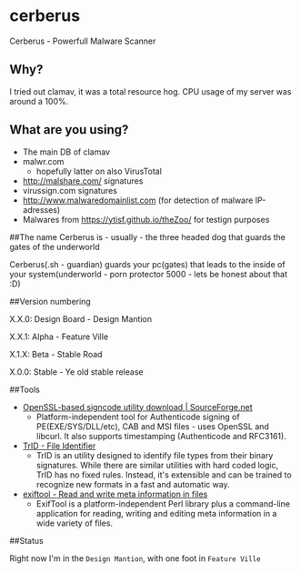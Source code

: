 # cerberus
Cerberus - Powerfull Malware Scanner

## Why?

I tried out clamav, it was a total resource hog. CPU usage of my server was around a 100%.

## What are you using?
 
 - The main DB of clamav
 - malwr.com 
   - hopefully latter on also VirusTotal
 - http://malshare.com/ signatures
 - virussign.com signatures
 - http://www.malwaredomainlist.com (for detection of malware IP-adresses)
 - Malwares from https://ytisf.github.io/theZoo/ for testign purposes
 
##The name
Cerberus is - usually - the three headed dog that guards the gates of the underworld

Cerberus(.sh - guardian) guards your pc(gates) that leads to the inside of your system(underworld - porn protector 5000 - lets be honest about that :D)

##Version numbering

X.X.0: Design Board	  - Design Mantion

X.X.1: Alpha			       - Feature Ville

X.1.X: Beta			        - Stable Road

X.0.0: Stable			      - Ye old stable release

##Tools

 - [OpenSSL-based signcode utility download | SourceForge.net](https://sourceforge.net/projects/osslsigncode/)
   - Platform-independent tool for Authenticode signing of PE(EXE/SYS/DLL/etc), CAB and MSI files - uses OpenSSL and libcurl. It also supports timestamping (Authenticode and RFC3161).
 - [TrID - File Identifier](http://mark0.net/soft-trid-e.html)
   -  TrID is an utility designed to identify file types from their binary signatures. While there are similar utilities with hard coded logic, TrID has no fixed rules. Instead, it's extensible and can be trained to recognize new formats in a fast and automatic way. 
 - [exiftool - Read and write meta information in files](http://www.sno.phy.queensu.ca/~phil/exiftool/)
   - ExifTool is a platform-independent Perl library plus a command-line application for reading, writing and editing meta information in a wide variety of files.


##Status

Right now I'm in the `Design Mantion`, with one foot in `Feature Ville`

